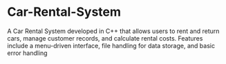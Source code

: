 # Car-Rental-System
A Car Rental System developed in C++ that allows users to rent and return cars, manage customer records, and calculate rental costs. Features include a menu-driven interface, file handling for data storage, and basic error handling
